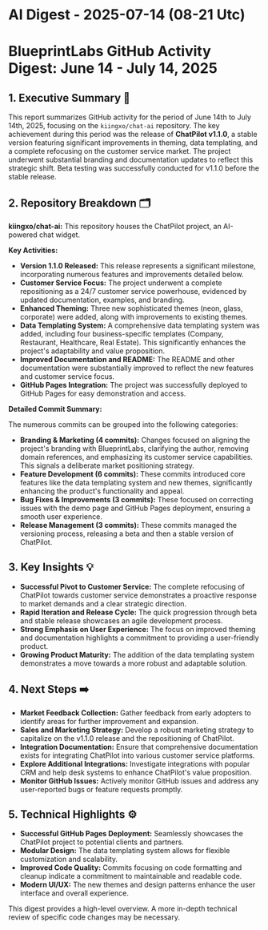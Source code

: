 # AI Digest - 2025-07-14 (08-21 Utc)

# BlueprintLabs GitHub Activity Digest: June 14 - July 14, 2025

## 1. Executive Summary 🚀

This report summarizes GitHub activity for the period of June 14th to July 14th, 2025, focusing on the `kiingxo/chat-ai` repository.  The key achievement during this period was the release of **ChatPilot v1.1.0**, a stable version featuring significant improvements in theming, data templating, and a complete refocusing on the customer service market.  The project underwent substantial branding and documentation updates to reflect this strategic shift.  Beta testing was successfully conducted for v1.1.0 before the stable release.


## 2. Repository Breakdown 🗂️

**kiingxo/chat-ai:** This repository houses the ChatPilot project, an AI-powered chat widget.

**Key Activities:**

* **Version 1.1.0 Released:** This release represents a significant milestone, incorporating numerous features and improvements detailed below.
* **Customer Service Focus:** The project underwent a complete repositioning as a 24/7 customer service powerhouse, evidenced by updated documentation, examples, and branding.
* **Enhanced Theming:** Three new sophisticated themes (neon, glass, corporate) were added, along with improvements to existing themes.
* **Data Templating System:** A comprehensive data templating system was added, including four business-specific templates (Company, Restaurant, Healthcare, Real Estate).  This significantly enhances the project's adaptability and value proposition.
* **Improved Documentation and README:** The README and other documentation were substantially improved to reflect the new features and customer service focus.
* **GitHub Pages Integration:** The project was successfully deployed to GitHub Pages for easy demonstration and access.


**Detailed Commit Summary:**

The numerous commits can be grouped into the following categories:

* **Branding & Marketing (4 commits):**  Changes focused on aligning the project's branding with BlueprintLabs, clarifying the author, removing domain references, and emphasizing its customer service capabilities.  This signals a deliberate market positioning strategy.
* **Feature Development (6 commits):**  These commits introduced core features like the data templating system and new themes, significantly enhancing the product's functionality and appeal.
* **Bug Fixes & Improvements (3 commits):**  These focused on correcting issues with the demo page and GitHub Pages deployment, ensuring a smooth user experience.
* **Release Management (3 commits):** These commits managed the versioning process, releasing a beta and then a stable version of ChatPilot.

## 3. Key Insights 💡

* **Successful Pivot to Customer Service:** The complete refocusing of ChatPilot towards customer service demonstrates a proactive response to market demands and a clear strategic direction.
* **Rapid Iteration and Release Cycle:** The quick progression through beta and stable release showcases an agile development process.
* **Strong Emphasis on User Experience:** The focus on improved theming and documentation highlights a commitment to providing a user-friendly product.
* **Growing Product Maturity:** The addition of the data templating system demonstrates a move towards a more robust and adaptable solution.

## 4. Next Steps ➡️

* **Market Feedback Collection:** Gather feedback from early adopters to identify areas for further improvement and expansion.
* **Sales and Marketing Strategy:** Develop a robust marketing strategy to capitalize on the v1.1.0 release and the repositioning of ChatPilot.
* **Integration Documentation:**  Ensure that comprehensive documentation exists for integrating ChatPilot into various customer service platforms.
* **Explore Additional Integrations:** Investigate integrations with popular CRM and help desk systems to enhance ChatPilot's value proposition.
* **Monitor GitHub Issues:** Actively monitor GitHub issues and address any user-reported bugs or feature requests promptly.


## 5. Technical Highlights ⚙️

* **Successful GitHub Pages Deployment:** Seamlessly showcases the ChatPilot project to potential clients and partners.
* **Modular Design:** The data templating system allows for flexible customization and scalability.
* **Improved Code Quality:** Commits focusing on code formatting and cleanup indicate a commitment to maintainable and readable code.
* **Modern UI/UX:** The new themes and design patterns enhance the user interface and overall experience.


This digest provides a high-level overview.  A more in-depth technical review of specific code changes may be necessary.
